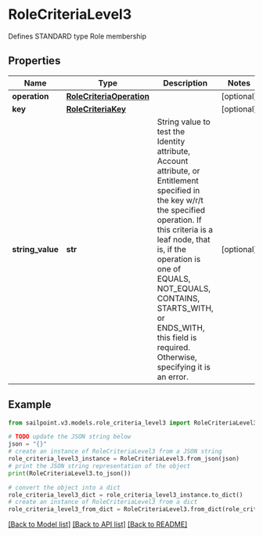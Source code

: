 # RoleCriteriaLevel3

Defines STANDARD type Role membership

## Properties

Name | Type | Description | Notes
------------ | ------------- | ------------- | -------------
**operation** | [**RoleCriteriaOperation**](RoleCriteriaOperation.md) |  | [optional] 
**key** | [**RoleCriteriaKey**](RoleCriteriaKey.md) |  | [optional] 
**string_value** | **str** | String value to test the Identity attribute, Account attribute, or Entitlement specified in the key w/r/t the specified operation. If this criteria is a leaf node, that is, if the operation is one of EQUALS, NOT_EQUALS, CONTAINS, STARTS_WITH, or ENDS_WITH, this field is required. Otherwise, specifying it is an error. | [optional] 

## Example

```python
from sailpoint.v3.models.role_criteria_level3 import RoleCriteriaLevel3

# TODO update the JSON string below
json = "{}"
# create an instance of RoleCriteriaLevel3 from a JSON string
role_criteria_level3_instance = RoleCriteriaLevel3.from_json(json)
# print the JSON string representation of the object
print(RoleCriteriaLevel3.to_json())

# convert the object into a dict
role_criteria_level3_dict = role_criteria_level3_instance.to_dict()
# create an instance of RoleCriteriaLevel3 from a dict
role_criteria_level3_from_dict = RoleCriteriaLevel3.from_dict(role_criteria_level3_dict)
```
[[Back to Model list]](../README.md#documentation-for-models) [[Back to API list]](../README.md#documentation-for-api-endpoints) [[Back to README]](../README.md)


